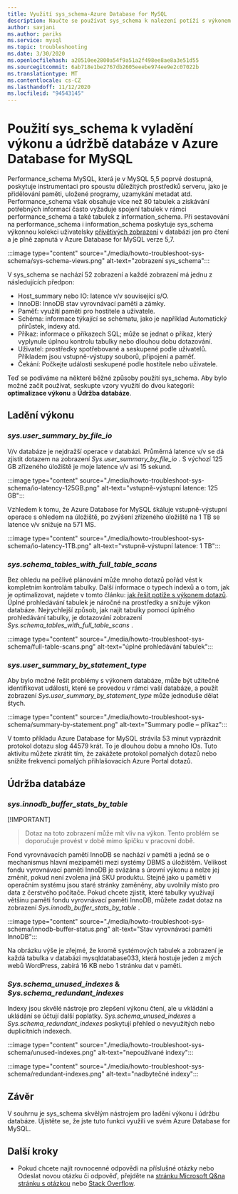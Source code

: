 ```yaml
---
title: Využití sys_schema-Azure Database for MySQL
description: Naučte se používat sys_schema k nalezení potíží s výkonem a údržbě databáze v Azure Database for MySQL.
author: savjani
ms.author: pariks
ms.service: mysql
ms.topic: troubleshooting
ms.date: 3/30/2020
ms.openlocfilehash: a20510ee2800a54f9a51a2f498ee8ae8a3e51d55
ms.sourcegitcommit: 6ab718e1be2767db2605eeebe974ee9e2c07022b
ms.translationtype: MT
ms.contentlocale: cs-CZ
ms.lasthandoff: 11/12/2020
ms.locfileid: "94543145"
---
```

# <a name="how-to-use-sys_schema-for-performance-tuning-and-database-maintenance-in-azure-database-for-mysql"></a>Použití sys_schema k vyladění výkonu a údržbě databáze v Azure Database for MySQL

Performance_schema MySQL, která je v MySQL 5,5 poprvé dostupná, poskytuje instrumentaci pro spoustu důležitých prostředků serveru, jako je přidělování paměti, uložené programy, uzamykání metadat atd. Performance_schema však obsahuje více než 80 tabulek a získávání potřebných informací často vyžaduje spojení tabulek v rámci performance_schema a také tabulek z information_schema. Při sestavování na performance_schema i information_schema poskytuje sys_schema výkonnou kolekci uživatelsky [přívětivých zobrazení](https://dev.mysql.com/doc/refman/5.7/en/sys-schema-views.html) v databázi jen pro čtení a je plně zapnutá v Azure Database for MySQL verze 5,7.

:::image type="content" source="./media/howto-troubleshoot-sys-schema/sys-schema-views.png" alt-text="zobrazení sys_schema":::

V sys_schema se nachází 52 zobrazení a každé zobrazení má jednu z následujících předpon:

- Host_summary nebo IO: latence v/v související s/O.
- InnoDB: InnoDB stav vyrovnávací paměti a zámky.
- Paměť: využití paměti pro hostitele a uživatele.
- Schéma: informace týkající se schématu, jako je například Automatický přírůstek, indexy atd.
- Příkaz: informace o příkazech SQL; může se jednat o příkaz, který vyplynule úplnou kontrolu tabulky nebo dlouhou dobu dotazování.
- Uživatel: prostředky spotřebované a seskupené podle uživatelů. Příkladem jsou vstupně-výstupy souborů, připojení a paměť.
- Čekání: Počkejte události seskupené podle hostitele nebo uživatele.

Teď se podíváme na některé běžné způsoby použití sys_schema. Aby bylo možné začít používat, seskupte vzory využití do dvou kategorií: **optimalizace výkonu** a **Údržba databáze**.

## <a name="performance-tuning"></a>Ladění výkonu

### <a name="sysuser_summary_by_file_io"></a>*sys.user_summary_by_file_io*

V/v databáze je nejdražší operace v databázi. Průměrná latence v/v se dá zjistit dotazem na zobrazení *Sys.user_summary_by_file_io* . S výchozí 125 GB zřízeného úložiště je moje latence v/v asi 15 sekund.

:::image type="content" source="./media/howto-troubleshoot-sys-schema/io-latency-125GB.png" alt-text="vstupně-výstupní latence: 125 GB":::

Vzhledem k tomu, že Azure Database for MySQL škáluje vstupně-výstupní operace s ohledem na úložiště, po zvýšení zřízeného úložiště na 1 TB se latence v/v snižuje na 571 MS.

:::image type="content" source="./media/howto-troubleshoot-sys-schema/io-latency-1TB.png" alt-text="vstupně-výstupní latence: 1 TB":::

### <a name="sysschema_tables_with_full_table_scans"></a>*sys.schema_tables_with_full_table_scans*

Bez ohledu na pečlivé plánování může mnoho dotazů pořád vést k kompletním kontrolám tabulky. Další informace o typech indexů a o tom, jak je optimalizovat, najdete v tomto článku: [jak řešit potíže s výkonem dotazů](./howto-troubleshoot-query-performance.md). Úplné prohledávání tabulek je náročné na prostředky a snižuje výkon databáze. Nejrychlejší způsob, jak najít tabulky pomocí úplného prohledávání tabulky, je dotazování zobrazení *Sys.schema_tables_with_full_table_scans* .

:::image type="content" source="./media/howto-troubleshoot-sys-schema/full-table-scans.png" alt-text="úplné prohledávání tabulek":::

### <a name="sysuser_summary_by_statement_type"></a>*sys.user_summary_by_statement_type*

Aby bylo možné řešit problémy s výkonem databáze, může být užitečné identifikovat události, které se provedou v rámci vaší databáze, a použít zobrazení *Sys.user_summary_by_statement_type* může jednoduše dělat štych.

:::image type="content" source="./media/howto-troubleshoot-sys-schema/summary-by-statement.png" alt-text="Summary podle – příkaz":::

V tomto příkladu Azure Database for MySQL strávila 53 minut vyprázdnit protokol dotazu slog 44579 krát. To je dlouhou dobu a mnoho IOs. Tuto aktivitu můžete zkrátit tím, že zakážete protokol pomalých dotazů nebo snížíte frekvenci pomalých přihlašovacích Azure Portal dotazů.

## <a name="database-maintenance"></a>Údržba databáze

### <a name="sysinnodb_buffer_stats_by_table"></a>*sys.innodb_buffer_stats_by_table*

[!IMPORTANT]
> Dotaz na toto zobrazení může mít vliv na výkon. Tento problém se doporučuje provést v době mimo špičku v pracovní době.

Fond vyrovnávacích pamětí InnoDB se nachází v paměti a jedná se o mechanismus hlavní mezipaměti mezi systémy DBMS a úložištěm. Velikost fondu vyrovnávací paměti InnoDB je svázána s úrovní výkonu a nelze jej změnit, pokud není zvolena jiná SKU produktu. Stejně jako u paměti v operačním systému jsou staré stránky zaměněny, aby uvolnily místo pro data z čerstvého počítače. Pokud chcete zjistit, které tabulky využívají většinu paměti fondu vyrovnávací paměti InnoDB, můžete zadat dotaz na zobrazení *Sys.innodb_buffer_stats_by_table* .

:::image type="content" source="./media/howto-troubleshoot-sys-schema/innodb-buffer-status.png" alt-text="Stav vyrovnávací paměti InnoDB":::

Na obrázku výše je zřejmé, že kromě systémových tabulek a zobrazení je každá tabulka v databázi mysqldatabase033, která hostuje jeden z mých webů WordPress, zabírá 16 KB nebo 1 stránku dat v paměti.

### <a name="sysschema_unused_indexes--sysschema_redundant_indexes"></a>*Sys.schema_unused_indexes* & *Sys.schema_redundant_indexes*

Indexy jsou skvělé nástroje pro zlepšení výkonu čtení, ale u vkládání a ukládání se účtují další poplatky. *Sys.schema_unused_indexes* a *Sys.schema_redundant_indexes* poskytují přehled o nevyužitých nebo duplicitních indexech.

:::image type="content" source="./media/howto-troubleshoot-sys-schema/unused-indexes.png" alt-text="nepoužívané indexy":::

:::image type="content" source="./media/howto-troubleshoot-sys-schema/redundant-indexes.png" alt-text="nadbytečné indexy":::

## <a name="conclusion"></a>Závěr

V souhrnu je sys_schema skvělým nástrojem pro ladění výkonu i údržbu databáze. Ujistěte se, že jste tuto funkci využili ve svém Azure Database for MySQL. 

## <a name="next-steps"></a>Další kroky
- Pokud chcete najít rovnocenné odpovědi na příslušné otázky nebo Odeslat novou otázku či odpověď, přejděte na [stránku Microsoft Q&na stránku s otázkou](/answers/topics/azure-database-mysql.html) nebo [Stack Overflow](https://stackoverflow.com/questions/tagged/azure-database-mysql).